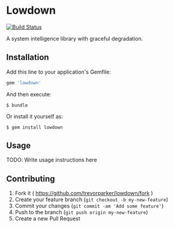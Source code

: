 # Lowdown

[![Build Status](http://img.shields.io/travis/trevorparker/lowdown.svg)](https://travis-ci.org/trevorparker/lowdown)

A system intelligence library with graceful degradation.

## Installation

Add this line to your application's Gemfile:

```ruby
gem 'lowdown'
```

And then execute:

    $ bundle

Or install it yourself as:

    $ gem install lowdown

## Usage

TODO: Write usage instructions here

## Contributing

1. Fork it ( https://github.com/trevorparker/lowdown/fork )
2. Create your feature branch (`git checkout -b my-new-feature`)
3. Commit your changes (`git commit -am 'Add some feature'`)
4. Push to the branch (`git push origin my-new-feature`)
5. Create a new Pull Request
